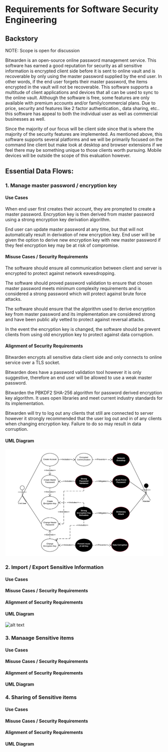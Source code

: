 # Requirements for Software Security Engineering

## Backstory

NOTE: Scope is open for discussion 

Bitwarden is an open-source online password management service. This software has earned a good reputation for security as all sensitive information is encrypted client side before it is sent to online vault and is recoverable by only using the master password supplied by the end user. In other words, if the end user forgets their master password, the items encrypted in the vault will not be recoverable. This software supports a multitude of client applications and devices that all can be used to sync to the online vault. Although the software is free, some features  are only available with premium accounts and/or family/commercial plans. Due to price, security and features like 2 factor authentication., data sharing, etc.. this software has appeal to both the individual user as well as commercial businesses as well. 

Since the majority of our focus will be client side since that is where the majority of the security features are implemented. As mentioned above, this software supports several platforms and we will be primarily focused on the command line client but make look at desktop and browser extensions if we feel there may be something unique to those clients worth pursuing. Mobile devices will be outside the scope of this evaluation however. 


## Essential Data Flows: 

### 1. Manage master password / encryption key 

#### Use Cases

When end user first creates their account, they are prompted to create a master password. Encryption key is then derived from master password using a strong encryption key derivation algorithm.

End user can update master password at any time, but that will not automatically result in derivation of new encryption key. End user will be given the option to derive new encryption key with new master password if they feel encryption key may be at risk of compromise.

#### Misuse Cases / Security Requirements

The software should ensure all communication between client and server is encrypted to protect against network eavesdropping.

The software should proved password validation to ensure that chosen master password meets minimum complexity requirements and is considered a strong password which will protect against brute force attacks.

The software should ensure that the algorithm used to derive encryption key from master password and its implementation are considered strong and have been public ally vetted to protect against reversal attacks.

In the event the encryption key is changed, the software should be prevent clients from using old encryption key to protect against data corruption. 


#### Alignment of Security Requirements

Bitwarden encrypts all sensitive data client side and only connects to online service over a TLS socket.

Bitwarden does have a password validation tool however it is only suggestive, therefore an end user will be allowed to use a weak master password.

Bitwarden the PBKDF2 SHA-256 algorithm for password derived encryption key algorithm. It uses open libraries and meet current industry standards for its implementation.

Bitwarden will try to log out any clients that still are connected to server however it strongly recommended that the user log out and in of any clients when changing encryption key. Failure to do so may result in data corruption.

#### UML Diagram

![alt text](Images/SSEReqs-UseCase1.png)

### 2. Import / Export Sensitive Information 

#### Use Cases


#### Misuse Cases / Security Requirements


#### Alignment of Security Requirements


#### UML Diagram

![alt text](Images/)

### 3. Manaage Sensitive items 

#### Use Cases


#### Misuse Cases / Security Requirements


#### Alignment of Security Requirements


#### UML Diagram

### 4. Sharing of Sensitive items 

#### Use Cases


#### Misuse Cases / Security Requirements


#### Alignment of Security Requirements


#### UML Diagram



